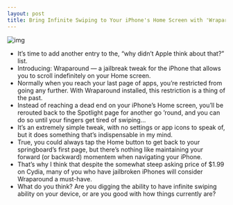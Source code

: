 ```yaml
---
layout: post
title: Bring Infinite Swiping to Your iPhone's Home Screen with 'Wraparound'
---
```

![img](http://media.idownloadblog.com/wp-content/uploads/2011/06/Wraparound-feature.png)
* It’s time to add another entry to the, “why didn’t Apple think about that?” list.
* Introducing: Wraparound — a jailbreak tweak for the iPhone that allows you to scroll indefinitely on your Home screen.
* Normally when you reach your last page of apps, you’re restricted from going any further. With Wraparound installed, this restriction is a thing of the past.
* Instead of reaching a dead end on your iPhone’s Home screen, you’ll be rerouted back to the Spotlight page for another go ’round, and you can do so until your fingers get tired of swiping…
* It’s an extremely simple tweak, with no settings or app icons to speak of, but it does something that’s indispensable in my mind.
* True, you could always tap the Home button to get back to your springboard’s first page, but there’s nothing like maintaining your forward (or backward) momentem when navigating your iPhone.
* That’s why I think that despite the somewhat steep asking price of $1.99 on Cydia, many of you who have jailbroken iPhones will consider Wraparound a must-have.
* What do you think? Are you digging the ability to have infinite swiping ability on your device, or are you good with how things currently are?

